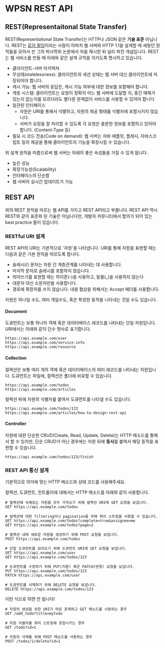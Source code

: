 
# WPSN REST API

## REST(Representaitonal State Transfer)

REST(Representaitonal State Transfer)는 HTTP나 JSON 같은 **기술 표준** 아닙니다. REST는 [로이 필딩](https://en.wikipedia.org/wiki/Roy_Fielding)이라는 사람이 아파치 웹 서버와 HTTP 1.1을 설계할 때 세웠던 원칙들을 모아서 쓴 그의 박사학위 논문에서 처음 제시한 뒤 널리 퍼진 개념입니다. REST는 웹 서비스를 만들 때 아래와 같은 설계 규칙을 지키도록 명시하고 있습니다.

- 클라이언트-서버 아키텍처
- 무상태(statelessness): 클라이언트의 세션 상태는 웹 서버 대신 클라이언트에 저장되어야 합니다.
- 캐시 가능: 웹 서버의 응답은, 캐시 가능 여부에 대한 정보를 포함해야 합니다.
- 계층 시스템: 클라이언트는 요청이 정확히 어느 웹 서버에 도달할 지, 중간 매체가 있는지 없는지를 모르더라도 별다른 문제없이 서비스를 사용할 수 있어야 합니다.
- 일관된 인터페이스
    - 자원은 URI를 통해서 식별하고, 자원의 제공 형태를 식별자에 포함시키지 않습니다.
    - 서버가 요청을 잘 처리할 수 있도록 각 요청은 충분한 정보를 포함하고 있어야 합니다. (Content-Type 등)
- 필요 시 코드 전송(Code on demand): 웹 서버는 자바 애플릿, 플래시, 자바스크립트 등의 제공을 통해 클라이언트의 기능을 확장시킬 수 있습니다.

위 설계 원칙을 따름으로써 웹 서버는 아래의 좋은 속성들을 가질 수 있게 됩니다.

- 높은 성능
- 확장가능성(Scalability)
- 인터페이스의 단순함
- 웹 서버의 실시간 업데이트가 가능

## REST API

위의 REST 원칙을 따르는 웹 API를 가지고 REST API라고 부릅니다. REST API 역시 REST와 같이 표준화 된 기술은 아닙니다만, 개발자 커뮤니티에서 합의가 되어 있는 best practice 들이 있습니다.

### RESTful URI 설계

REST API의 URI는 기본적으로 '자원'을 나타냅니다. URI를 통해 자원을 표현할 때는 다음과 같은 기본 원칙을 따르도록 합니다.

- 슬래시(/) 문자는 자원 간 계층관계를 나타내는 데 사용합니다.
- 마지막 문자로 슬래시를 포함하지 않습니다.
- 띄어쓰기를 표현할 때는 하이픈(-)을 사용하고, 밑줄(_)을 사용하지 않는다
- 대문자 대신 소문자만을 사용합니다.
- 경로에 확장자를 쓰지 않습니다. 내용 협상을 위해서는 Accept 헤더를 사용합니다.

자원은 하나일 수도, 여러 개일수도, 혹은 특정한 동작을 나타내는 것일 수도 있습니다.

#### Document

도큐먼트는 보통 하나의 객체 혹은 데이터베이스 레코드를 나타내는 단일 자원입니다. URI에서는 아래와 같이 단수 명사로 표기합니다.

```
https://api.example.com/user
https://api.example.com/service-info
https://api.example.com/resource
```

#### Collection

컬렉션은 보통 여러 개의 객체 혹은 데이터베이스의 여러 레코드를 나타내는 자원입니다. 도큐먼트는 파일에, 컬렉션은 폴더에 비유할 수 있습니다.

```
https://api.example.com/todos
https://api.example.com/articles
```

컬렉션 뒤에 자원의 식별자를 붙여서 도큐먼트를 나타낼 수도 있습니다.

```
https://api.example.com/todos/123
https://api.example.com/articles/how-to-design-rest-api
```

#### Controller

자원에 대한 단순한 CRUD(Create, Read, Update, Delete)는 HTTP 메소드를 통해서 할 수 있지만, 단순 CRUD가 아닌 경우에는 자원 뒤에 **동사**를 붙여서 해당 동작을 표현할 수 있습니다.

```
https://api.example.com/todos/123/finish
```

### REST API 통신 설계

기본적으로 의미에 맞는 HTTP 메소드와 상태 코드를 사용해주세요.

컬렉션, 도큐먼트, 컨트롤러에 대해서는 HTTP 메소드를 아래와 같이 사용합니다.

```
# 컬렉션에 속해있는 자원을 모두 가져오기 위해 컬렉션 URI에 GET 요청을 보냅니다.
GET https://api.example.com/todos

# 컬렉션에 대한 filtering이나 pagination을 위해 쿼리 스트링을 사용할 수 있습니다.
GET https://api.example.com/todos?complete=true&assignee=me
GET https://api.example.com/todos?page=2

# 컬렉션 내에 새로운 자원을 생성하기 위해 POST 요청을 보냅니다.
POST https://api.example.com/todos
```

```
# 단일 도큐먼트를 읽어오기 위해 도큐먼트 URI에 GET 요청을 보냅니다.
GET https://api.example.com/user
GET https://api.example.com/todos/123

# 도큐먼트를 수정하기 위해 PUT(치환) 혹은 PATCH(변경) 요청을 보냅니다.
PUT https://api.example.com/todos/123
PATCH https://api.example.com/user

# 도큐먼트를 삭제하기 위해 DELETE 요청을 보냅니다.
DELETE https://api.example.com/todos/123
```

이런 식으로 하면 안 됩니다!
```
# 자원의 생성을 위한 URI가 따로 존재하고 GET 메소드를 사용하는 경우
GET /add_todo?title=mytodo

# 자원 식별자를 쿼리 스트링에 포함시키는 경우
GET /todo?id=1

# 자원의 삭제를 위해 POST 메소드를 사용하는 경우
POST /todos/1/delete?id=1
```
